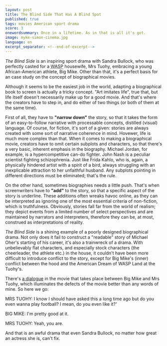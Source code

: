 ```yaml
---
layout: post
title: The Blind Side That Has A Blind Spot
published: true
tags: movies American sport drama
score: 3
onewordsummary: Once in a lifetime. As in that is all it's got.
image: myke-simon-cinema.jpg
language: en
excerpt_separator: <!--end-of-excerpt-->
---
```

*The Blind Side* is an inspiring sport drama with Sandra Bullock, who was perfectly casted for a <acronym title="White Anglo-Saxon Protestant">WASP</acronym> housewife, Mrs Tuohy, embracing a young African-American athlete, Big Mike. Other than that, it's a perfect basis for an  case study on the concept of biographical movies.

<!--end-of-excerpt-->

Although it seems to be the easiest job in the world, adapting a biographical book to screen is actually a tricky concept. "Art imitates life", true that, but life itself doesn't necessarily make up for a good movie. And that's where the creators have to step in, and do either of two things (or both of them at the same time).

First of all, they have to **"narrow down"** the story, so that it takes the form of an easy-to-follow narrative with processable concepts, distilled (visual) language. Of course, for fiction, it's sort of a given: stories are always created with some sort of narrative coherence in mind. Hovewer, life is much more complex than that. When it comes to making a biographical movie, creators have to omit certain subplots and characters, so that there's a very basic, inherent emphasis in the biography. Michael Jordan, for example, is a hypercompetitive can-do fighter. John Nash is a peculiar scientist fighting schizophrenia. Just like Frida Kahlo, who is, again, a physically hindered artist with a spirit of a bird, always struggling with an inexplicable attraction to her unfaithful husband. Any subplots pointing in different directions must be eliminated; that's the rule.

On the other hand, sometimes biographies needs a little push. That's when screenwriters have to **"add"** to the story, so that a specific aspect of the story is underline. These additions often wreaks havoc online, as they can be interpreted as ignoring one of the most essential criteria of non-fiction, which is truthfulness. Obviously, stories fall far from the world of realism; they depict events from a limited number of select perspectives and are maintained by narrators and interpreters, therefore they can be, at most, construed as interpretations of reality.

*The Blind Side* is a shining example of a poorly designed biographical drama. Not only does it fail to construct a "readable" story of Michael Oher's starting of his career, it's also a trainwreck of a drama. With unbelievably flat characters, and especially stock characters (the cheerleader, the athlete etc.) in the house, it couldn't have been more difficult to introduce conflict to the story, except for Big Mike's (inner) conflict between the hood and the American Dream of WASP Land at the Tuohy's.

There's <a href="https://imsdb.com/scripts/Blind-Side,-The.html#:~:text=I%27m%20pretty%20good%20at%20it." target="_blank">a dialogue</a> in the movie that takes place between Big Mike and Mrs Tuohy, which illuminates the defects of the movie better than any words of mine. So here we go:

MRS TUOHY: I know I should have asked this a long time ago but do you even wanna play football? I mean, do you even like it?'

BIG MIKE: I'm pretty good at it.

MRS TUOHY: Yeah, you are.

And that is an awful drama that even Sandra Bullock, no matter how great an actress she is, can't fix.